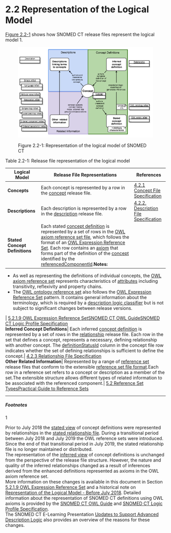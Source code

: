 # 2.2 Representation of the Logical Model

[Figure 2.2-1](https://confluence.ihtsdotools.org/display/DOCRELFMT/2.2+Representation+of+the+Logical+Model#Figure-model-post-update "Representation of the logical model of SNOMED CT") shows how SNOMED CT release files represent the logical model 1.

  

<figure><img src="../images/71172642.png" alt="" title=""><figcaption><p>Figure 2.2-1: Representation of the logical model of SNOMED CT</p></figcaption></figure>

Table 2.2-1: Release file representation of the logical model

**Logical Model**| **Release File Representations**| **References**  
---|---|---  
**Concepts**|  Each concept is represented by a row in the [concept](https://confluence.ihtsdotools.org/display/DOCRELFMT/concept+file "Reference term: concept file") release file.| [4.2.1 Concept File Specification](4.2.1-Concept-File-Specification_28739339.html)  
**Descriptions**|  Each description is represented by a row in the [description](https://confluence.ihtsdotools.org/display/DOCRELFMT/description+file "Reference term: description file") release file.| [4.2.2. Description File Specification](4.2.2.-Description-File-Specification_28739340.html)  
**Stated Concept Definitions**|  Each stated [concept definition](https://confluence.ihtsdotools.org/display/DOCGLOSS/concept+definition "Glossary link: concept definition") is represented by a set of rows in the [OWL axiom reference set file](https://confluence.ihtsdotools.org/display/DOCRELFMT/OWL+axiom+reference+set+file "Reference term: OWL axiom reference set file"), which follows the format of an [OWL Expression Reference Set](5.2.1.9-OWL-Expression-Reference-Set_66486617.html). Each row contains an [axiom](https://confluence.ihtsdotools.org/display/DOCGLOSS/axiom "Glossary link: axiom") that forms part of the definition of the [concept](https://confluence.ihtsdotools.org/display/DOCGLOSS/concept "Glossary link: concept") identified by the [referencedComponentId](https://confluence.ihtsdotools.org/display/DOCRELFMT/referencedComponentId+\(field\) "Reference term: referencedComponentId \(field\)").**Notes:**

  * As well as representing the definitions of individual concepts, the [OWL axiom reference set](https://confluence.ihtsdotools.org/display/DOCRELFMT/OWL+axiom+reference+set+file "Reference term: OWL axiom reference set file") represents characteristics of [attributes](https://confluence.ihtsdotools.org/display/DOCGLOSS/attribute "Glossary link: attributes") including transitivity, reflexivity and property chains.
  * The [OWL ontology reference set](https://confluence.ihtsdotools.org/display/DOCRELFMT/OWL+ontology+reference+set+file "Reference term: OWL ontology reference set file") also follows the [OWL Expression Reference Set](5.2.1.9-OWL-Expression-Reference-Set_66486617.html) pattern. It contains general information about the terminology, which is required by a [description logic classifier](https://confluence.ihtsdotools.org/display/DOCGLOSS/description+logic+classifier "Glossary link: description logic classifier") but is not subject to significant changes between release versions.

| [5.2.1.9 OWL Expression Reference Set](5.2.1.9-OWL-Expression-Reference-Set_66486617.html)[SNOMED CT OWL Guide](https://confluence.ihtsdotools.org/display/DOCOWL)[SNOMED CT Logic Profile Specification](https://confluence.ihtsdotools.org/display/DOCLPS)  
**Inferred Concept Definitions**|  Each inferred [concept definition](https://confluence.ihtsdotools.org/display/DOCGLOSS/concept+definition "Glossary link: concept definition") is represented by a set of rows in the [relationship](https://confluence.ihtsdotools.org/display/DOCRELFMT/relationship+file "Reference term: relationship file") release file. Each row in the set that defines a concept, represents a necessary, defining relationship with another concept. The [definitionStatusId](https://confluence.ihtsdotools.org/display/DOCRELFMT/definitionStatusId+\(field\) "Reference term: definitionStatusId \(field\)") column in the concept file row indicates whether the set of defining relationships is sufficient to define the concept.| [4.2.3 Relationship File Specification](4.2.3-Relationship-File-Specification_28739341.html)  
**Other Related Information**|  Represented by a range of [reference set](https://confluence.ihtsdotools.org/display/DOCRELFMT/reference+set+file "Reference term: reference set file") release files that conform to the extensible [reference set file format](5.1.1-Basic-Reference-Set-Member-File-Format_28739345.html).Each row in a reference set refers to a concept or description as a member of the set.The extensible structure allows different types of related information to be associated with the referenced component.| [5.2 Reference Set Types](5.2-Reference-Set-Types_28739366.html)[Practical Guide to Reference Sets](https://confluence.ihtsdotools.org/display/DOCRFSPG/Practical+Guide+to+Reference+Sets)  
  
* * *

##### Footnotes

1

Prior to July 2018 the [stated view](https://confluence.ihtsdotools.org/display/DOCGLOSS/stated+view "Glossary link: stated view") of concept definitions were represented by relationships in the [stated relationship file](https://confluence.ihtsdotools.org/display/DOCRELFMT/stated+relationship+file "Reference term: stated relationship file"). During a transitional period between July 2018 and July 2019 the OWL reference sets were introduced. Since the end of that transitional period in July 2019, the stated relationship file is no longer maintained or distributed.   
The representation of the [inferred view](https://confluence.ihtsdotools.org/display/DOCGLOSS/inferred+view "Glossary link: inferred view") of concept definitions is unchanged from the perspective of the release file structure. However, the nature and quality of the inferred relationships changed as a result of inferences derived from the enhanced definitions represented as axioms in the OWL axiom reference set.  
More information on these changes is available in this document in Section [5.2.1.9 OWL Expression Reference Set](5.2.1.9-OWL-Expression-Reference-Set_66486617.html) and a historical note on [Representation of the Logical Model - Before July 2018](Representation-of-the-Logical-Model---Before-July-2018_71172638.html). Detailed information about the representation of SNOMED CT definitions using OWL axioms is provided by the [SNOMED CT OWL Guide](https://confluence.ihtsdotools.org/display/DOCOWL/SNOMED+CT+OWL+Guide) and [SNOMED CT Logic Profile Specification](https://confluence.ihtsdotools.org/display/DOCLPS/SNOMED+CT+Logic+Profile+Specification).   
The SNOMED CT E-Learning Presentation [Updates to Support Advanced Description Logic](https://elearning.ihtsdotools.org/mod/scorm/view.php?id=2456) also provides an overview of the reasons for these changes.
